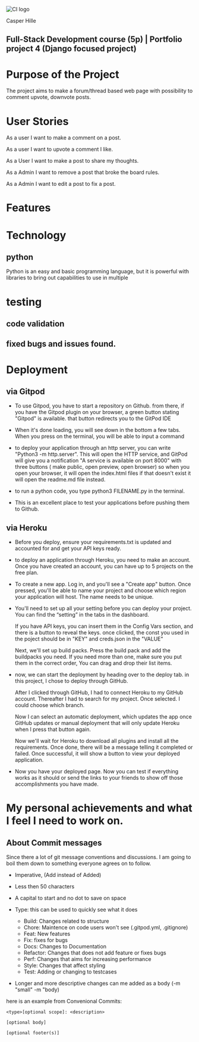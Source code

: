 ![CI logo](https://codeinstitute.s3.amazonaws.com/fullstack/ci_logo_small.png)

Casper Hille

Full-Stack Development course (5p) | Portfolio project 4 (Django focused project)
---

# Purpose of the Project

The project aims to make a forum/thread based web page with possibility to comment upvote, downvote posts.

# User Stories

As a user I want to make a comment on a post.

As a user I want to upvote a comment I like.

As a User I want to make a post to share my thoughts.

As a Admin I want to remove a post that broke the board rules.

As a Admin I want to edit a post to fix a post.


# Features

# Technology

## python

Python is an easy and basic programming language, but it is powerful with libraries to bring out capabilities to use in multiple

# testing

## code validation

## fixed bugs and issues found.

# Deployment

## via Gitpod

- To use Gitpod, you have to start a repository on Github.
  from there, if you have the Gitpod plugin on your browser, a green button stating "Gitpod" is available. that button redirects you to the GitPod IDE

- When it's done loading, you will see down in the bottom a few tabs. When you press on the terminal, you will be able to input a command

- to deploy your application through an http server, you can write "Python3 -m http.server". This will open the HTTP service, and GitPod will give you a notification "A service is available on port 8000" with three buttons ( make public, open preview, open browser) so when you open your browser, it will open the index.html files if that doesn't exist it will open the readme.md file instead.

- to run a python code, you type python3 FILENAME.py in the terminal.

- This is an excellent place to test your applications before pushing them to Github.

## via Heroku

- Before you deploy, ensure your requirements.txt is updated and accounted for and get your API keys ready.

- to deploy an application through Heroku, you need to make an account. Once you have created an account, you can have up to 5 projects on the free plan.

- To create a new app. Log in, and you'll see a "Create app" button.
  Once pressed, you'll be able to name your project and choose which region your application will host. The name needs to be unique.

- You'll need to set up all your setting before you can deploy your project. You can find the “setting” in the tabs in the dashboard.

  If you have API keys, you can insert them in the Config Vars section, and there is a button to reveal the keys.
  once clicked, the const you used in the poject should be in "KEY" and creds.json in the "VALUE"

  Next, we'll set up build packs. Press the build pack and add the buildpacks you need. If you need more than one, make sure you put them in the correct order, You can drag and drop their list items.

- now, we can start the deployment by heading over to the deploy tab. in this project, I chose to deploy through GitHub.

  After I clicked through GitHub, I had to connect Heroku to my GitHub account. Thereafter I had to search for my project. Once selected.
  I could choose which branch.

  Now I can select an automatic deployment, which updates the app once GitHub updates or manual deployment that will only update Heroku when I press that button again.

  Now we'll wait for Heroku to download all plugins and install all the requirements. Once done, there will be a message telling it completed or failed. Once successful, it will show a button to view your deployed application.

- Now you have your deployed page. Now you can test if everything works as it should or send the links to your friends to show off those accomplishments you have made.

# My personal achievements and what I feel I need to work on.

## About Commit messages

Since there a lot of git message conventions and discussions.
I am going to boil them down to something everyone agrees on to follow.

- Imperative, (Add instead of Added)
- Less then 50 characters
- A capital to start and no dot to save on space
- Type: this can be used to quickly see what it does

  - Build: Changes related to structure
  - Chore: Maintence on code users won't see (.gitpod.yml, .gitignore)
  - Feat: New features
  - Fix: fixes for bugs
  - Docs: Changes to Documentation
  - Refactor: Changes that does not add feature or fixes bugs
  - Perf: Changes that aims for increasing performance
  - Style: Changes that affect styling
  - Test: Adding or changing to testcases

- Longer and more descriptive changes can me added as a body (-m "small" -m "body)

here is an example from Convenional Commits:

    <type>[optional scope]: <description>

    [optional body]

    [optional footer(s)]

